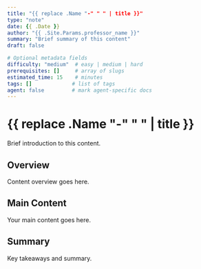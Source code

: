 ```yaml
---
title: "{{ replace .Name "-" " " | title }}"
type: "note"
date: {{ .Date }}
author: "{{ .Site.Params.professor_name }}"
summary: "Brief summary of this content"
draft: false

# Optional metadata fields
difficulty: "medium"  # easy | medium | hard
prerequisites: []     # array of slugs
estimated_time: 15    # minutes
tags: []             # list of tags
agent: false         # mark agent-specific docs
---
```


# {{ replace .Name "-" " " | title }}

Brief introduction to this content.

## Overview

Content overview goes here.

## Main Content

Your main content goes here.

## Summary

Key takeaways and summary. 